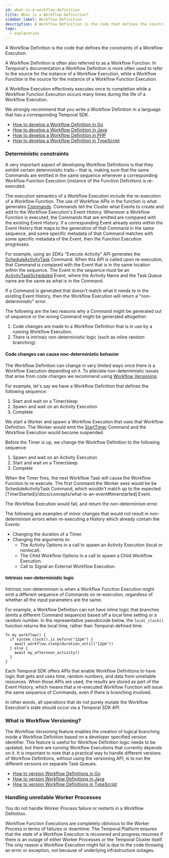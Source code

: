 ```yaml
---
id: what-is-a-workflow-definition
title: What is a Workflow Definition?
sidebar_label: Workflow Definition
description: A Workflow Definition is the code that defines the constraints of a Workflow Execution.
tags:
  - explanation
---
```


A Workflow Definition is the code that defines the constraints of a Workflow Execution.

A Workflow Definition is often also referred to as a Workflow Function.
In Temporal's documentation a Workflow Definition is more often used to refer to the source for the instance of a Workflow Execution, while a Workflow Function is the source for the instance of a Workflow Function Execution.

A Workflow Execution effectively executes once to completion while a Workflow Function Execution occurs many times during the life of a Workflow Execution.

We strongly recommend that you write a Workflow Definition in a language that has a corresponding Temporal SDK.

- [How to develop a Workflow Definition in Go](/docs/go/how-to-develop-a-workflow-definition-in-go)
- [How to develop a Workflow Definition in Java](/docs/java/how-to-develop-a-workflow-definition-in-java)
- [How to develop a Workflow Definition in PHP](/docs/php/workflows)
- [How to develop a Workflow Definition in TypeScript](/docs/typescript/workflows/#how-to-write-a-workflow-function)

### Deterministic constraints

A very important aspect of developing Workflow Definitions is that they exhibit certain deterministic traits – that is, making sure that the same Commands are emitted in the same sequence whenever a corresponding Workflow Function Execution (instance of the Function Definition) is re-executed.

The execution semantics of a Workflow Execution include the re-execution of a Workflow Function.
The use of Workflow APIs in the function is what generates [Commands](/docs/concepts/what-is-a-command).
Commands tell the Cluster what Events to create and add to the Workflow Execution's Event History.
Whenever a Workflow Function is executed, the Commands that are emitted are compared with the existing Event History.
If a corresponding Event already exists within the Event History that maps to the generation of that Command in the same sequence, and some specific metadata of that Command matches with some specific metadata of the Event, then the Function Execution progresses.

For example, using an SDKs "Execute Activity" API generates the [ScheduleActivityTask](/docs/concepts/what-is-a-command#scheduleactivitytask) Command.
When this API is called upon re-execution, that Command is compared with the Event that is in the same location within the sequence.
The Event in the sequence must be an [ActivityTaskScheduled](/docs/concepts/what-is-an-event/#activitytaskscheduled) Event, where the Activity Name and the Task Queue name are the same as what is in the Command.

If a Command is generated that doesn't match what it needs to in the existing Event History, then the Workflow Execution will return a "non-deterministic" error.

The following are the two reasons why a Command might be generated out of sequence or the wrong Command might be generated altogether:

1. Code changes are made to a Workflow Definition that is in use by a running Workflow Execution.
2. There is intrinsic non-deterministic logic (such as inline random branching).

#### Code changes can cause non-deterministic behavior

The Workflow Definition can change in very limited ways once there is a Workflow Execution depending on it.
To alleviate non-deterministic issues that arise from code changes we recommend using [Workflow Versioning](#what-is-workflow-versioning).

For example, let's say we have a Workflow Definition that defines the following sequence:

1. Start and wait on a Timer/sleep
2. Spawn and wait on an Activity Execution
3. Complete

We start a Worker and spawn a Workflow Execution that uses that Workflow Definition.
The Worker would emit the [StartTimer](/docs/concepts/what-is-a-command/#starttimer) Command and the Workflow Execution would become suspended.

Before the Timer is up, we change the Workflow Definition to the following sequence:

1. Spawn and wait on an Activity Execution
2. Start and wait on a Timer/sleep
3. Complete

When the Timer fires, the next Workflow Task will cause the Workflow Function to re-execute.
The first Command the Worker sees would be be ScheduleActivityTask Command, which wouldn't match up to the expected [TimerStarted](/docs/concepts/what-is-an-event#timerstarted] Event.

The Workflow Execution would fail, and return the non-determinism error.

The following are examples of minor changes that would not result in non-determinism errors when re-executing a History which already contain the Events:

- Changing the duration of a Timer.
- Changing the arguments to:
  - The Activity Options in a call to spawn an Activity Execution (local or nonlocal).
  - The Child Workflow Options in a call to spawn a Child Workflow Execution.
  - Call to Signal an External Workflow Execution.

#### Intrinsic non-deterministic logic

Intrinsic non-determinism is when a Workflow Function Execution might emit a different sequence of Commands on re-execution, regardless of whether all the input parameters are the same.

For example, a Workflow Definition can not have inline logic that branches (emits a different Command sequence) based off a local time setting or a random number.
In the representative pseudocode below, the `local_clock()` function returns the local time, rather than Temporal-defined time:

```text
fn my_workflow() {
  if system_clock().is_before("12pm") {
    await workflow.sleep(duration_until("12pm"))
  } else {
    await my_afternoon_activity()
  }
}
```

Each Temporal SDK offers APIs that enable Workflow Definitions to have logic that gets and uses time, random numbers, and data from unreliable resources.
When those APIs are used, the results are stored as part of the Event History, which means that a re-executed Workflow Function will issue the same sequence of Commands, even if there is branching involved.

In other words, all operations that do not purely mutate the Workflow Execution's state should occur via a Temporal SDK API.

### What is Workflow Versioning?

The Workflow Versioning feature enables the creation of logical branching inside a Workflow Definition based on a developer specified version identifier.
This feature is useful for Workflow Definition logic needs to be updated, but there are running Workflow Executions that currently depends on it.
It is important to note that a practical way to handle different versions of Workflow Definitions, without using the versioning API, is to run the different versions on separate Task Queues.

- [How to version Workflow Definitions in Go](/docs/go/versioning)
- [How to version Workflow Definitions in Java](/docs/java/versioning)
- [How to version Workflow Definitions in TypeScript](/docs/typescript/patching)

### Handling unreliable Worker Processes

You do not handle Worker Process failure or restarts in a Workflow Definition.

Workflow Function Executions are completely oblivious to the Worker Process in terms of failures or downtime.
The Temporal Platform ensures that the state of a Workflow Execution is recovered and progress resumes if there is an outage of either Worker Processes or the Temporal Cluster itself.
The only reason a Workflow Execution might fail is due to the code throwing an error or exception, not because of underlying infrastructure outages.
